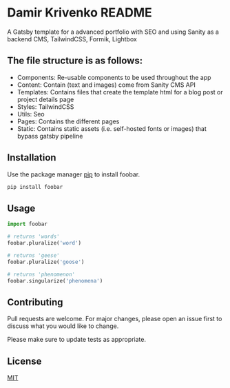 # Damir Krivenko README

A Gatsby template for a advanced portfolio with SEO and using Sanity as a backend CMS, TailwindCSS, Formik, Lightbox

## The file structure is as follows:

- Components: Re-usable components to be used throughout the app
- Content: Contain (text and images) come from Sanity CMS API
- Templates: Contains files that create the template html for a blog post or project details page
- Styles: TailwindCSS
- Utils: Seo
- Pages: Contains the different pages
- Static: Contains static assets (i.e. self-hosted fonts or images) that bypass gatsby pipeline

## Installation

Use the package manager [pip](https://pip.pypa.io/en/stable/) to install foobar.

```bash
pip install foobar
```

## Usage

```python
import foobar

# returns 'words'
foobar.pluralize('word')

# returns 'geese'
foobar.pluralize('goose')

# returns 'phenomenon'
foobar.singularize('phenomena')
```

## Contributing
Pull requests are welcome. For major changes, please open an issue first to discuss what you would like to change.

Please make sure to update tests as appropriate.

## License
[MIT](https://choosealicense.com/licenses/mit/)